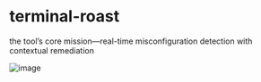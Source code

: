 # terminal-roast
the tool’s core mission—real-time misconfiguration detection with contextual remediation

![image](https://github.com/user-attachments/assets/0700125d-d464-47f5-bc07-5197bee0ba78)
